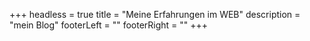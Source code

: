 +++
headless = true
title = "Meine Erfahrungen im WEB"
description = "mein Blog"
footerLeft = ""
footerRight = ""
+++
